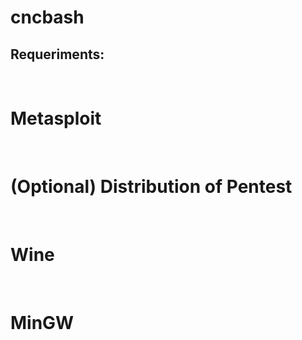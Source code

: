 # cncbash

<h2>Requeriments:</h2>
</br>
<h1>Metasploit</h1>
</br>
<h1>(Optional) Distribution of Pentest</h1>
</br>
<h1>Wine</h1>
</br>
<h1>MinGW</h1>
